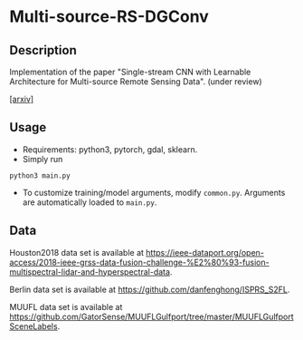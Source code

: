 # Multi-source-RS-DGConv

## Description

Implementation of the paper "Single-stream CNN with Learnable Architecture for Multi-source Remote Sensing Data". (under review)

[[arxiv]](http://arxiv.org/abs/2109.06094)

## Usage
- Requirements: python3, pytorch, gdal, sklearn. 
- Simply run 
```
python3 main.py
```
- To customize training/model arguments, modify ```common.py```. Arguments are automatically loaded to ```main.py```.

## Data
Houston2018 data set is available at https://ieee-dataport.org/open-access/2018-ieee-grss-data-fusion-challenge-%E2%80%93-fusion-multispectral-lidar-and-hyperspectral-data.

Berlin data set is available at https://github.com/danfenghong/ISPRS_S2FL.

MUUFL data set is available at https://github.com/GatorSense/MUUFLGulfport/tree/master/MUUFLGulfportSceneLabels.
